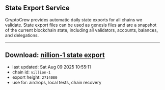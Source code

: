 ## State Export Service
CryptoCrew provides automatic daily state exports for all chains we validate. State export files can be used as genesis files and are a snapshot of the current blockchain state, including all validators, accounts, balances, and delegations.

---
**Download: [nillion-1 state export](https://ccv-s3.nbg1.your-objectstorage.com/SERVICE/nillion/nillion-1_export_2714080.json)**
---

- last updated: Sat Aug 09 2025 10:55:11
- chain id: `nillion-1`
- export height: `2714080`
- use for: airdrops, local tests, chain recovery
